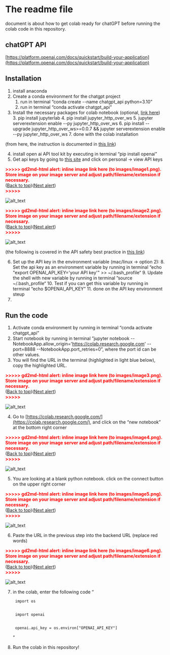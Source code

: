 # The readme file

document is about how to get colab ready for chatGPT before running the colab code in this repository.

## chatGPT API

[https://platform.openai.com/docs/quickstart/build-your-application](https://platform.openai.com/docs/quickstart/build-your-application)


## Installation



1. install anaconda
2. Create a conda environment for the chatgpt project
    1. run in terminal “conda create --name chatgpt_api python=3.10”
    2. run in terminal “conda activate chatgpt_api”
3. Install the necessary packages for colab notebook (optional, [link here](https://research.google.com/colaboratory/local-runtimes.html))
    3. pip install jupyterlab
    4. pip install jupyter_http_over_ws
    5. jupyter serverextension enable --py jupyter_http_over_ws
    6. pip install --upgrade jupyter_http_over_ws>=0.0.7 &&   jupyter serverextension enable --py jupyter_http_over_ws
    7. done with the colab installation

(from here, the instruction is documented in [this link](https://platform.openai.com/docs/api-reference/introduction))



4. install open ai API tool kit by executing in terminal “pip install openai”
5. Get api keys by going to [this site](https://platform.openai.com/docs/api-reference/introduction) and click on personal -> view API keys



<p id="gdcalert1" ><span style="color: red; font-weight: bold">>>>>>  gd2md-html alert: inline image link here (to images/image1.png). Store image on your image server and adjust path/filename/extension if necessary. </span><br>(<a href="#">Back to top</a>)(<a href="#gdcalert2">Next alert</a>)<br><span style="color: red; font-weight: bold">>>>>> </span></p>


![alt_text](images/image1.png "image_tooltip")




<p id="gdcalert2" ><span style="color: red; font-weight: bold">>>>>>  gd2md-html alert: inline image link here (to images/image2.png). Store image on your image server and adjust path/filename/extension if necessary. </span><br>(<a href="#">Back to top</a>)(<a href="#gdcalert3">Next alert</a>)<br><span style="color: red; font-weight: bold">>>>>> </span></p>


![alt_text](images/image2.png "image_tooltip")


(the following is covered in the API safety best practice in [this link](https://help.openai.com/en/articles/5112595-best-practices-for-api-key-safety))



6. Set up the API key in the environment variable (mac/linux -> option 2):
    8. Set the api key as an environment variable by running in terminal “echo "export OPENAI_API_KEY='your API key'" >> ~/.bash_profile“
    9. Update the shell with new variable by running in terminal ”source ~/.bash_profile“
    10. Test if you can get this variable by running in terminal “echo $OPENAI_API_KEY”
    11. done on the API key environment steup
7. 


## Run the code



1. Activate conda environment by running in terminal “conda activate chatgpt_api”
2. Start notebook by running in terminal ”jupyter notebook  --NotebookApp.allow_origin='https://colab.research.google.com'  --port=8888 --NotebookApp.port_retries=0”, where the port id can be other values.
3. You will find the URL in the terminal (highlighted in light blue below), copy the highlighted URL.

    

<p id="gdcalert3" ><span style="color: red; font-weight: bold">>>>>>  gd2md-html alert: inline image link here (to images/image3.png). Store image on your image server and adjust path/filename/extension if necessary. </span><br>(<a href="#">Back to top</a>)(<a href="#gdcalert4">Next alert</a>)<br><span style="color: red; font-weight: bold">>>>>> </span></p>


![alt_text](images/image3.png "image_tooltip")


4. Go to [https://colab.research.google.com/](https://colab.research.google.com/), and click on the “new notebook” at the bottom right corner

    

<p id="gdcalert4" ><span style="color: red; font-weight: bold">>>>>>  gd2md-html alert: inline image link here (to images/image4.png). Store image on your image server and adjust path/filename/extension if necessary. </span><br>(<a href="#">Back to top</a>)(<a href="#gdcalert5">Next alert</a>)<br><span style="color: red; font-weight: bold">>>>>> </span></p>


![alt_text](images/image4.png "image_tooltip")


5. You are looking at a blank python notebook. click on the connect button on the upper right corner

    

<p id="gdcalert5" ><span style="color: red; font-weight: bold">>>>>>  gd2md-html alert: inline image link here (to images/image5.png). Store image on your image server and adjust path/filename/extension if necessary. </span><br>(<a href="#">Back to top</a>)(<a href="#gdcalert6">Next alert</a>)<br><span style="color: red; font-weight: bold">>>>>> </span></p>


![alt_text](images/image5.png "image_tooltip")


6. Paste the URL in the previous step into the backend URL (replace red words)

	

<p id="gdcalert6" ><span style="color: red; font-weight: bold">>>>>>  gd2md-html alert: inline image link here (to images/image6.png). Store image on your image server and adjust path/filename/extension if necessary. </span><br>(<a href="#">Back to top</a>)(<a href="#gdcalert7">Next alert</a>)<br><span style="color: red; font-weight: bold">>>>>> </span></p>


![alt_text](images/image6.png "image_tooltip")




7. in the colab, enter the following code “ 

        import os


        import openai


        openai.api_key = os.environ["OPENAI_API_KEY"]


    ”
8. Run the colab in this repository!
